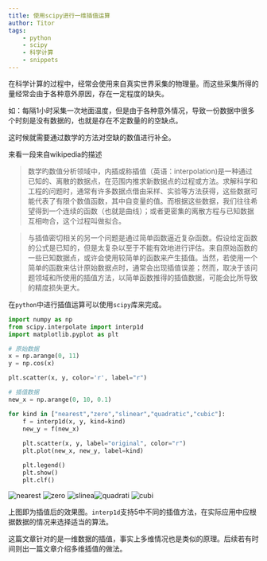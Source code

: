 ```yaml
---
title: 使用scipy进行一维插值运算
author: Titor
tags: 
    - python
    - scipy
    - 科学计算
    - snippets
---
```


在科学计算的过程中，经常会使用来自真实世界采集的物理量。而这些采集所得的量经常会由于各种意外原因，存在一定程度的缺失。

如：每隔1小时采集一次地面温度，但是由于各种意外情况，导致一份数据中很多个时刻是没有数据的，也就是存在不定数量的的空缺点。

这时候就需要通过数学的方法对空缺的数值进行补全。

来看一段来自wikipedia的描述

> 数学旳数值分析领域中，内插或称插值（英语：interpolation)是一种通过已知的、离散的数据点，在范围内推求新数据点的过程或方法。求解科学和工程的问题时，通常有许多数据点借由采样、实验等方法获得，这些数据可能代表了有限个数值函数，其中自变量的值。而根据这些数据，我们往往希望得到一个连续的函数（也就是曲线）；或者更密集的离散方程与已知数据互相吻合，这个过程叫做拟合。

> 与插值密切相关的另一个问题是通过简单函数逼近复杂函数。假设给定函数的公式是已知的，但是太复杂以至于不能有效地进行评估。来自原始函数的一些已知数据点，或许会使用较简单的函数来产生插值。当然，若使用一个简单的函数来估计原始数据点时，通常会出现插值误差；然而，取决于该问题领域和所使用的插值方法，以简单函数推得的插值数据，可能会比所导致的精度损失更大。

在`python`中进行插值运算可以使用`scipy`库来完成。

```python
import numpy as np
from scipy.interpolate import interp1d
import matplotlib.pyplot as plt

# 原始数据
x = np.arange(0, 11)
y = np.cos(x)

plt.scatter(x, y, color='r', label="r")

# 插值数据
new_x = np.arange(0, 10, 0.1)

for kind in ["nearest","zero","slinear","quadratic","cubic"]:
    f = interp1d(x, y, kind=kind)
    new_y = f(new_x)
    
    plt.scatter(x, y, label="original", color="r")
    plt.plot(new_x, new_y, label=kind)

    plt.legend()
    plt.show()
    plt.clf()
```
![nearest](/media/nearest.png)
![zero](/media/zero.png)
![slinea](/media/slinear.png)![quadrati](/media/quadratic.png)
![cubi](/media/cubic.png)


上图即为插值后的效果图。`interp1d`支持5中不同的插值方法，在实际应用中应根据数据的情况来选择适当的算法。

这篇文章针对的是一维数据的插值，事实上多维情况也是类似的原理。后续若有时间则出一篇文章介绍多维插值的做法。


